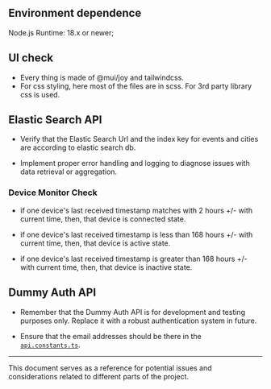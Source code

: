 ## Environment dependence


Node.js Runtime: 18.x or newer; 


## UI check

- Every thing is made of @mui/joy and tailwindcss.
- For css styling, here most of the files are in scss. For 3rd party library css is used.


## Elastic Search API

- Verify that the Elastic Search Url and the index key for events and cities are according to elastic search db.

- Implement proper error handling and logging to diagnose issues with data retrieval or aggregation.


### Device Monitor Check

- if one device's last received timestamp matches with 2 hours +/- with current time, then, that device is connected state.

- if one device's last received timestamp is less than 168 hours +/- with current time, then, that device is active state.

- if one device's last received timestamp is greater than 168 hours +/- with current time, then, that device is inactive state.



## Dummy Auth API

- Remember that the Dummy Auth API is for development and testing purposes only. Replace it with a robust authentication system in future.

- Ensure that the email addresses should be there in the [`api.constants.ts`](\src\app\api\api.contants.ts).

---

This document serves as a reference for potential issues and considerations related to different parts of the project.